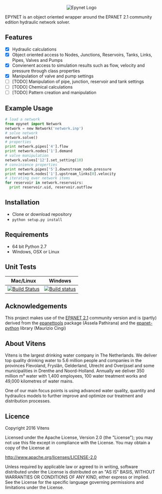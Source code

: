 <p align="center">
  <img src="https://github.com/VitensTC/epynet/blob/master/logo.png" alt="Epynet Logo"/>
</p>


EPYNET is an object oriented wrapper around the EPANET 2.1 community edition hydraulic network solver.

## Features
- [x] Hydraulic calculations
- [x] Object oriented access to Nodes, Junctions, Reservoirs, Tanks, Links, Pipes, Valves and Pumps
- [x] Convienent access to simulation results such as flow, velocity and pressure through class properties
- [x] Manipulation of valve and pump settings
- [ ] [TODO] Manipulation of pipe, junction, reservoir and tank settings
- [ ] [TODO] Chemical calculations
- [ ] [TODO] Pattern creation and manipulation

## Example Usage
```python
# load a network
from epynet import Network
network = new Network('network.inp')
# solve network
network.solve()
# properties
print network.pipes['4'].flow
print network.nodes['1'].demand
# valve manipulation
network.valves['12'].set_setting(10)
# convinience properties
print network.pipes['5'].downstream_node.pressure
print network.nodes['1'].upstream_links[0].velocity
# iterating over network items
for reservoir in network.reservoirs:
  print reservoir.uid, reservoir.outflow
```

## Installation
* Clone or download repository
* ```python setup.py install```

## Requirements
* 64 bit Python 2.7
* Windows, OSX or Linux

## Unit Tests
| **Mac/Linux** | **Windows** |
|---|---|
| [![Build Status](https://travis-ci.org/VitensTC/epynet.svg?branch=master)](https://travis-ci.org/VitensTC/epynet) | [![Build status](https://ci.appveyor.com/api/projects/status/ewa92p50rw5u0yfd?svg=true)](https://ci.appveyor.com/project/AbelHeinsbroek/epynet) |

## Acknowledgements
This project makes use of the [EPANET 2.1](https://github.com/OpenWaterAnalytics/EPANET) community version and is (partly) derived from the [epanettools](https://github.com/asselapathirana/epanettools) package (Assela Pathirana) and the [epanet-python](https://github.com/OpenWaterAnalytics/epanet-python) library (Maurizio Cingi)

## About Vitens

Vitens is the largest drinking water company in The Netherlands. We deliver top quality drinking water to 5.6 million people and companies in the provinces Flevoland, Fryslân, Gelderland, Utrecht and Overijssel and some municipalities in Drenthe and Noord-Holland. Annually we deliver 350 million m³ water with 1,400 employees, 100 water treatment works and 49,000 kilometres of water mains.

One of our main focus points is using advanced water quality, quantity and hydraulics models to further improve and optimize our treatment and distribution processes.

## Licence

Copyright 2016 Vitens

Licensed under the Apache License, Version 2.0 (the "License"); you may not use this file except in compliance with the License. You may obtain a copy of the License at

http://www.apache.org/licenses/LICENSE-2.0

Unless required by applicable law or agreed to in writing, software distributed under the License is distributed on an "AS IS" BASIS, WITHOUT WARRANTIES OR CONDITIONS OF ANY KIND, either express or implied. See the License for the specific language governing permissions and limitations under the License.
